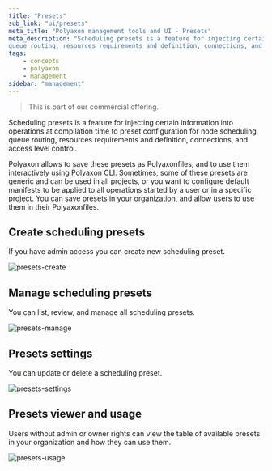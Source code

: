 ```yaml
---
title: "Presets"
sub_link: "ui/presets"
meta_title: "Polyaxon management tools and UI - Presets"
meta_description: "Scheduling presets is a feature for injecting certain information into operations at compilation time to preset configuration for node scheduling,
queue routing, resources requirements and definition, connections, and access level control."
tags:
    - concepts
    - polyaxon
    - management
sidebar: "management"
---
```


<blockquote class="commercial">This is part of our commercial offering.</blockquote>

Scheduling presets is a feature for injecting certain information into operations at compilation time to preset configuration for node scheduling,
queue routing, resources requirements and definition, connections, and access level control.

Polyaxon allows to save these presets as Polyaxonfiles, and to use them interactively using Polyaxon CLI. 
Sometimes, some of these presets are generic and can be used in all projects, or you want to configure default 
manifests to be applied to all operations started by a user or in a specific project. 
You can save presets in your organization, and allow users to use them in their Polyaxonfiles.

## Create scheduling presets

If you have admin access you can create new scheduling preset.

![presets-create](../../../../content/images/dashboard/presets/create.png)


## Manage scheduling presets

You can list, review, and manage all scheduling presets.

![presets-manage](../../../../content/images/dashboard/presets/manage.png)

## Presets settings

You can update or delete a scheduling preset.

![presets-settings](../../../../content/images/dashboard/presets/settings.png)

## Presets viewer and usage

Users without admin or owner rights can view the table of available presets in your organization and how they can use them.

![presets-usage](../../../../content/images/dashboard/presets/usage.png)
